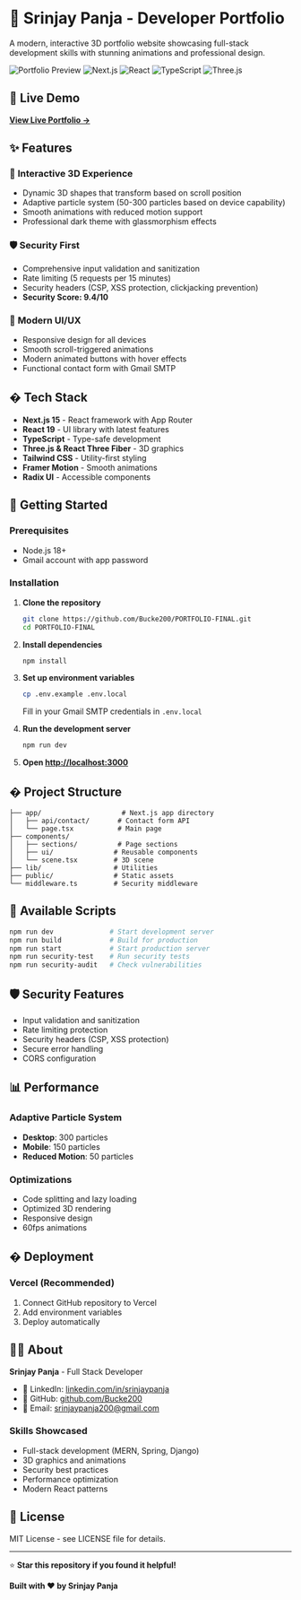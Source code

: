 # 🌟 Srinjay Panja - Developer Portfolio

A modern, interactive 3D portfolio website showcasing full-stack development skills with stunning animations and professional design.

![Portfolio Preview](https://img.shields.io/badge/Status-Live-brightgreen) ![Next.js](https://img.shields.io/badge/Next.js-15.2.4-black) ![React](https://img.shields.io/badge/React-19-blue) ![TypeScript](https://img.shields.io/badge/TypeScript-5-blue) ![Three.js](https://img.shields.io/badge/Three.js-Latest-orange)

## 🚀 Live Demo

**[View Live Portfolio →](https://portfolio-final-nine-sigma.vercel.app/)**

## ✨ Features

### 🎨 **Interactive 3D Experience**
- Dynamic 3D shapes that transform based on scroll position
- Adaptive particle system (50-300 particles based on device capability)
- Smooth animations with reduced motion support
- Professional dark theme with glassmorphism effects

### 🛡️ **Security First**
- Comprehensive input validation and sanitization
- Rate limiting (5 requests per 15 minutes)
- Security headers (CSP, XSS protection, clickjacking prevention)
- **Security Score: 9.4/10**

### 📱 **Modern UI/UX**
- Responsive design for all devices
- Smooth scroll-triggered animations
- Modern animated buttons with hover effects
- Functional contact form with Gmail SMTP

## �️ Tech Stack

- **Next.js 15** - React framework with App Router
- **React 19** - UI library with latest features
- **TypeScript** - Type-safe development
- **Three.js & React Three Fiber** - 3D graphics
- **Tailwind CSS** - Utility-first styling
- **Framer Motion** - Smooth animations
- **Radix UI** - Accessible components

## 🚀 Getting Started

### Prerequisites
- Node.js 18+
- Gmail account with app password

### Installation

1. **Clone the repository**
   ```bash
   git clone https://github.com/Bucke200/PORTFOLIO-FINAL.git
   cd PORTFOLIO-FINAL
   ```

2. **Install dependencies**
   ```bash
   npm install
   ```

3. **Set up environment variables**
   ```bash
   cp .env.example .env.local
   ```
   
   Fill in your Gmail SMTP credentials in `.env.local`

4. **Run the development server**
   ```bash
   npm run dev
   ```

5. **Open [http://localhost:3000](http://localhost:3000)**

## � Project Structure

```
├── app/                    # Next.js app directory
│   ├── api/contact/       # Contact form API
│   └── page.tsx           # Main page
├── components/
│   ├── sections/          # Page sections
│   ├── ui/               # Reusable components
│   └── scene.tsx         # 3D scene
├── lib/                  # Utilities
├── public/               # Static assets
└── middleware.ts         # Security middleware
```

## 🔧 Available Scripts

```bash
npm run dev              # Start development server
npm run build            # Build for production
npm run start            # Start production server
npm run security-test    # Run security tests
npm run security-audit   # Check vulnerabilities
```

## 🛡️ Security Features

- Input validation and sanitization
- Rate limiting protection
- Security headers (CSP, XSS protection)
- Secure error handling
- CORS configuration

## 📊 Performance

### Adaptive Particle System
- **Desktop**: 300 particles
- **Mobile**: 150 particles
- **Reduced Motion**: 50 particles

### Optimizations
- Code splitting and lazy loading
- Optimized 3D rendering
- Responsive design
- 60fps animations

## � Deployment

### Vercel (Recommended)
1. Connect GitHub repository to Vercel
2. Add environment variables
3. Deploy automatically

## 👨‍💻 About

**Srinjay Panja** - Full Stack Developer

- 💼 LinkedIn: [linkedin.com/in/srinjaypanja](https://www.linkedin.com/in/srinjaypanja)
- 🐙 GitHub: [github.com/Bucke200](https://github.com/Bucke200)
- 📧 Email: srinjaypanja200@gmail.com

### Skills Showcased
- Full-stack development (MERN, Spring, Django)
- 3D graphics and animations
- Security best practices
- Performance optimization
- Modern React patterns

## 📄 License

MIT License - see LICENSE file for details.

---

⭐ **Star this repository if you found it helpful!**

**Built with ❤️ by Srinjay Panja**
